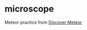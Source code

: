 # microscope
Meteor practice from [Discover Meteor](https://s3.amazonaws.com/discovermeteor/formats/Discover+Meteor+%E2%80%93+Building+Real-Time+JavaScript+Web+Apps+%E2%80%93+Sacha+Greif+%26+Tom+Coleman.pdf)
